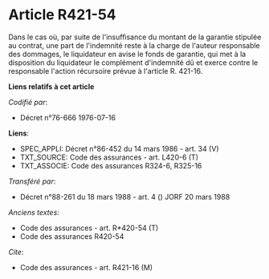 # Article R421-54

Dans le cas où, par suite de l'insuffisance du montant de la garantie stipulée au contrat, une part de l'indemnité reste à la
charge de l'auteur responsable des dommages, le liquidateur en avise le fonds de garantie, qui met à la disposition du
liquidateur le complément d'indemnité dû et exerce contre le responsable l'action récursoire prévue à l'article R. 421-16.

**Liens relatifs à cet article**

_Codifié par_:

  - Décret n°76-666 1976-07-16

**Liens**:

  - SPEC_APPLI: Décret n°86-452 du 14 mars 1986 - art. 34 (V)
  - TXT_SOURCE: Code des assurances - art. L420-6 (T)
  - TXT_ASSOCIE: Code des assurances R324-6, R325-16

_Transféré par_:

  - Décret n°88-261 du 18 mars 1988 - art. 4 () JORF 20 mars 1988

_Anciens textes_:

  - Code des assurances - art. R*420-54 (T)
  - Code des assurances R420-54

_Cite_:

  - Code des assurances - art. R421-16 (M)
